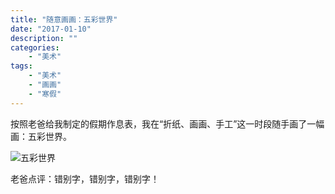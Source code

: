 ```yaml
---
title: "随意画画：五彩世界"
date: "2017-01-10"
description: ""
categories:
    - "美术"
tags:
    - "美术"
    - "画画"
    - "寒假"
---
```


按照老爸给我制定的假期作息表，我在“折纸、画画、手工”这一时段随手画了一幅画：五彩世界。

![五彩世界](http://image.tonybai.com/img/201701/draw_20170110.jpg)

老爸点评：错别字，错别字，错别字！


